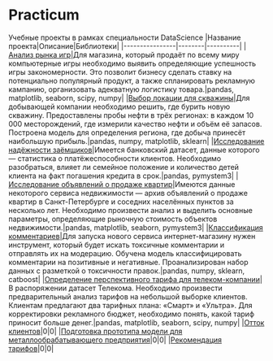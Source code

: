 # Practicum
Учебные проекты в рамках специальности DataScience
|Название проекта|Описание|Библиотеки|
|----------------|--------|----------|
|[Анализ рынка игр](https://github.com/fruitfulclown/practicum/tree/main/Анализ%20рынка%20игр)|Для магазина, который продаёт по всему миру компьютерные игры необходимо выявить определяющие успешность игры закономерности. Это позволит бизнесу сделать ставку на потенциально популярный продукт, а также спланировать рекламную кампанию, организовать адекватную логистику товара.|pandas, matplotlib, seaborn, scipy, numpy|
|[Выбор локации для скважины](https://github.com/fruitfulclown/practicum/tree/main/Выбор%20локации%20для%20скважины)|Для добывающей компании необходимо решить, где бурить новую скважину. Предоставлены пробы нефти в трёх регионах: в каждом 10 000 месторождений, где измерили качество нефти и объём её запасов. Построена модель для определения региона, где добыча принесёт наибольшую прибыль.|pandas, numpy, matplotlib, sklearn|
|[Исследование надёжности заёмщиков](https://github.com/fruitfulclown/practicum/tree/main/Исследование%20надёжности%20заёмщиков)|Имеется банковский датасет, данные которого — статистика о платёжеспособности клиентов. Необходимо разобраться, влияет ли семейное положение и количество детей клиента на факт погашения кредита в срок.|pandas, pymystem3|
|[Исследование объявлений о продаже квартир](https://github.com/fruitfulclown/practicum/tree/main/Исследование%20объявлений%20о%20продаже%20квартир)|Имеются данные некоторого сервиса недвижимости — архив объявлений о продаже квартир в Санкт-Петербурге и соседних населённых пунктов за несколько лет. Необходимо произвести анализ и выделить основные параметры, определяющие рыночную стоимость объектов недвижимости.|pandas, matplotlib, seaborn, pymystem3|
|[Классификация комментариев](https://github.com/fruitfulclown/practicum/tree/main/Классификация%20комментариев)|Для запуска нового сервиса интернет-магазину нужен инструмент, который будет искать токсичные комментарии и отправлять их на модерацию. Обучена модель классифицировать комментарии на позитивные и негативные. Проанализирован набор данных с разметкой о токсичности правок.|pandas, numpy, sklearn, catboost|
|[Определение перспективного тарифа для телеком-компании](https://github.com/fruitfulclown/practicum/tree/main/Определение%20перспективного%20тарифа%20для%20телеком-компании)|В распоряжении датасет Телекома. Необходимо произвести предварительный анализ тарифов на небольшой выборке клиентов. Клиентам предлагают два тарифных плана: «Смарт» и «Ультра». Для корректировки рекламного бюджет, необходимо понять, какой тариф приносит больше денег.|pandas, matplotlib, seaborn, scipy, numpy|
|[Отток клиентов](https://github.com/fruitfulclown/practicum/tree/main/Отток%20клиентов)|0|0|
|[Подготовка прототипа модели для металлообрабатывающего предприятия](https://github.com/fruitfulclown/practicum/tree/main/Подготовка%20прототипа%20модели%20для%20металлообрабатывающего%20предприятия)|0|0|
|[Рекомендация тарифов](https://github.com/fruitfulclown/practicum/tree/main/Рекомендация%20тарифов)|0|0|
